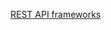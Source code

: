 [REST API frameworks](https://nordicapis.com/8-open-source-frameworks-for-building-apis-in-python/)
